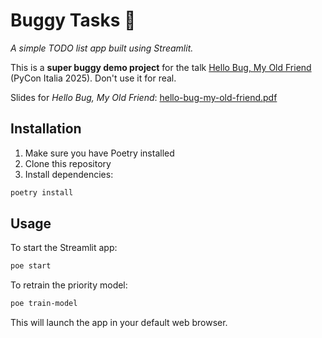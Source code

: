 # Buggy Tasks 🐞

*A simple TODO list app built using Streamlit.*

This is a **super buggy demo project** for the talk [Hello Bug, My Old Friend](https://2025.pycon.it/en/event/hello-bug-my-old-friend) (PyCon Italia 2025). Don't use it for real.

Slides for *Hello Bug, My Old Friend*: [hello-bug-my-old-friend.pdf](./hello-bug-my-old-friend.pdf)

## Installation

1. Make sure you have Poetry installed
2. Clone this repository
3. Install dependencies:

```bash
poetry install
```

## Usage

To start the Streamlit app:

```bash
poe start
```

To retrain the priority model:

```bash
poe train-model
```

This will launch the app in your default web browser.
